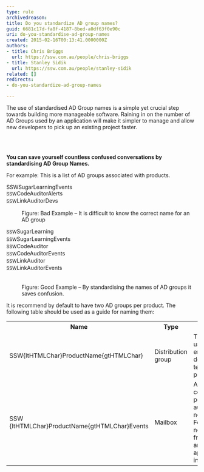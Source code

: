 ```yaml
---
type: rule
archivedreason: 
title: Do you standardize AD group names?
guid: 6681c17d-fa8f-4187-8bed-a0df63f0e90c
uri: do-you-standardise-ad-group-names
created: 2015-02-16T00:13:41.0000000Z
authors:
- title: Chris Briggs
  url: https://ssw.com.au/people/chris-briggs
- title: Stanley Sidik
  url: https://ssw.com.au/people/stanley-sidik
related: []
redirects:
- do-you-standardize-ad-group-names

---
```



<p>The use of standardised AD Group names is a simple yet crucial step towards building more manageable software. Raining in on the number of AD Groups used by an application will make it simpler to manage and allow new developers to pick up an existing project faster.​</p>
<br><excerpt class='endintro'></excerpt><br>
<p> 
   <strong>​You can save yourself countless confused conversations by standardising AD Group Names.​</strong><br></p><p>For example&#58; This is a list of AD groups associated with products.<br></p><p class="ssw15-rteElement-GreyBox">SSWSugarLearningEvents<br> <span style="font-size&#58;12px;line-height&#58;19.2000007629395px;background-color&#58;#f5f5f5;"></span><span style="font-size&#58;12px;line-height&#58;19.2000007629395px;background-color&#58;#f5f5f5;"></span><span style="font-size&#58;12px;line-height&#58;19.2000007629395px;background-color&#58;#f5f5f5;">SSW</span>CodeAuditorAlerts<br> <span style="font-size&#58;12px;line-height&#58;19.2000007629395px;background-color&#58;#f5f5f5;"></span><span style="font-size&#58;12px;line-height&#58;19.2000007629395px;background-color&#58;#f5f5f5;"></span><span style="font-size&#58;12px;line-height&#58;19.2000007629395px;background-color&#58;#f5f5f5;">SSW</span>LinkAuditorDevs </p><dd class="ssw15-rteElement-FigureBad"> 
   Figure&#58; Bad Example – It is difficult to know the correct name for an AD group​ </dd><p class="ssw15-rteElement-GreyBox"> <span style="font-size&#58;12px;line-height&#58;19.2000007629395px;background-color&#58;#f5f5f5;"></span><span style="font-size&#58;12px;line-height&#58;19.2000007629395px;background-color&#58;#f5f5f5;"></span><span style="font-size&#58;12px;line-height&#58;19.2000007629395px;background-color&#58;#f5f5f5;">SSW</span>SugarLearning<br> <span style="font-size&#58;12px;line-height&#58;19.2000007629395px;background-color&#58;#f5f5f5;"></span><span style="font-size&#58;12px;line-height&#58;19.2000007629395px;background-color&#58;#f5f5f5;"></span><span style="font-size&#58;12px;line-height&#58;19.2000007629395px;background-color&#58;#f5f5f5;">SSW</span>SugarLearningEvents<br> <span style="font-size&#58;12px;line-height&#58;19.2000007629395px;background-color&#58;#f5f5f5;"></span><span style="font-size&#58;12px;line-height&#58;19.2000007629395px;background-color&#58;#f5f5f5;"></span><span style="font-size&#58;12px;line-height&#58;19.2000007629395px;background-color&#58;#f5f5f5;">SSW</span>CodeAuditor<br> <span style="font-size&#58;12px;line-height&#58;19.2000007629395px;background-color&#58;#f5f5f5;"></span><span style="font-size&#58;12px;line-height&#58;19.2000007629395px;background-color&#58;#f5f5f5;"></span><span style="font-size&#58;12px;line-height&#58;19.2000007629395px;background-color&#58;#f5f5f5;">SSW</span>CodeAuditorEvents<br> <span style="font-size&#58;12px;line-height&#58;19.2000007629395px;background-color&#58;#f5f5f5;">SSW</span>​LinkAuditor<br> <span style="font-size&#58;12px;line-height&#58;19.2000007629395px;background-color&#58;#f5f5f5;"></span><span style="font-size&#58;12px;line-height&#58;19.2000007629395px;background-color&#58;#f5f5f5;"></span><span style="font-size&#58;12px;line-height&#58;19.2000007629395px;background-color&#58;#f5f5f5;">SSW</span>LinkAuditorEvents</p>​ 
<dd class="ssw15-rteElement-FigureGood"> 
   Figure&#58; Good Example – By standardising the names of AD groups it saves confusion. </dd><p>It is recommend by default to have two AD groups per product. The following table should be used as a guide for naming them&#58;</p><table class="normal"><tbody><tr><th>Name</th><th>Type</th><th>Purpose</th></tr><tr><td>SSW{ltHTMLChar}ProductName{gtHTMLChar}</td><td>Distribution group</td><td>This email is used to send emails to the development team for a product.</td></tr><tr><td>SSW​{ltHTMLChar}ProductName{gtHTMLChar}Events</td><td>Mailbox</td><td>Acts as the collection point for all automatic notifications. For example notifications from Elmah and/or application insights.</td></tr></tbody></table>​​


